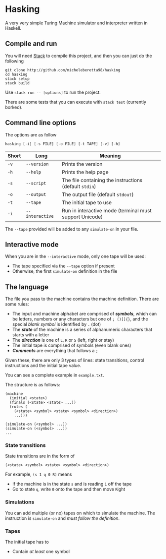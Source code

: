 # Hasking

A very very simple Turing Machine simulator and interpreter written in Haskell.

## Compile and run

You will need [Stack](https://www.haskellstack.org/) to compile this project, and then you can just do the following

```
git clone http://github.com/micheleberetta98/hasking
cd hasking
stack setup
stack build
```

Use `stack run -- [options]` to run the project.

There are some tests that you can execute with `stack test` (currently borked).

## Command line options

The options are as follow
```
hasking [-i] [-s FILE] [-o FILE] [-t TAPE] [-v] [-h]
```

| Short | Long            | Meaning                                                 |
| ----- | --------------- | ------------------------------------------------------- |
| `-v`  | `--version`     | Prints the version                                      |
| `-h`  | `--help`        | Prints the help page                                    |
| `-s`  | `--script`      | The file containing the instructions (default `stdin`)  |
| `-o`  | `--output`      | The output file (default `stdout`)                      |
| `-t`  | `--tape`        | The initial tape to use                                 |
| `-i`  | `--interactive` | Run in interactive mode (terminal must support Unicode) |

The `--tape` provided will be added to any `simulate-on` in your file.

## Interactive mode

When you are in the `--interactive` mode, only one tape will be used:
* The tape specified via the `--tape` option if present
* Otherwise, the first `simulate-on` definition in the file

## The language

The file you pass to the machine contains the machine definition. There are some rules:
* The input and machine alphabet are comprised of ***symbols***, which can be letters, numbers or any characters but one of `; ()[]{}`, and the special *blank symbol* is identified by `.` (dot)
* The ***state*** of the machine is a series of alphanumeric characters that starts with a letter
* The ***direction*** is one of `L`, `R` or `S` (left, right or stay)
* The initial tape is comprised of symbols (even blank ones)
* ***Comments*** are everything that follows a `;`

Given these, there are only 3 types of lines: state transitions, control instructions and the initial tape value.

You can see a complete example in `example.txt`.

The structure is as follows:
```
(machine
  (initial <state>)
  (finals (<state> <state> ...))
  (rules (
    (<state> <symbol> <state> <symbol> <direction>)
    ...)))

(simulate-on (<symbol> ...))
(simulate-on (<symbol> ...))
...
```

### State transitions

State transitions are in the form of
```
(<state> <symbol> <state> <symbol> <direction>)
```

For example, `(s 1 q 0 R)` means
* If the machine is in the state `s` and is reading `1` off the tape
* Go to state `q`, write `0` onto the tape and then move `R`ight

### Simulations

You can add multiple (or no) tapes on which to simulate the machine.
The instruction is `simulate-on` and *must follow the definition*.

### Tapes

The initial tape has to
* Contain *at least* one symbol